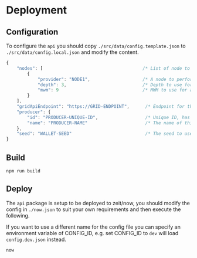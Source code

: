 # Deployment

## Configuration

To configure the `api` you should copy `./src/data/config.template.json` to `./src/data/config.local.json` and modify the content.

```js
{
    "nodes": [                                      /* List of node to load balance across */  
        {
            "provider": "NODE1",                    /* A node to perform Tangle operations */
            "depth": 3,                             /* Depth to use for attaches */
            "mwm": 9                                /* MWM to use for attaches */
        }
    ],
    "gridApiEndpoint": "https://GRID-ENDPOINT",      /* Endpoint for the grid api */
    "producer": {
        "id": "PRODUCER-UNIQUE-ID",                  /* Unique ID, has no format */
        "name": "PRODUCER-NAME"                      /* The name of this producer */
    },
    "seed": "WALLET-SEED"                            /* The seed to use for the producers wallet */
}
```

## Build

```shell
npm run build
```

## Deploy

The `api` package is setup to be deployed to zeit/now, you should modify the config in `./now.json` to suit your own requirements and then execute the following.

If you want to use a different name for the config file you can specify an environment variable of CONFIG_ID, e.g. set CONFIG_ID to `dev` will load `config.dev.json` instead.

```shell
now
```